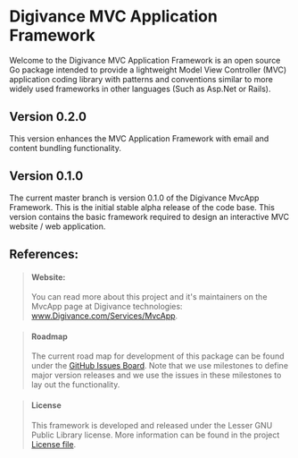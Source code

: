 # Digivance MVC Application Framework
Welcome to the Digivance MVC Application Framework is an open source Go package intended to provide a lightweight Model View Controller (MVC) application coding library with patterns and conventions similar to more widely used frameworks in other languages (Such as Asp.Net or Rails).

## Version 0.2.0
This version enhances the MVC Application Framework with email and content bundling functionality.

## Version 0.1.0
The current master branch is version 0.1.0 of the Digivance MvcApp Framework. This is the initial stable alpha release of the code base. This version contains the basic framework required to design an interactive MVC website / web application.

## References:

> #### Website:
> You can read more about this project and it's maintainers on the MvcApp page at Digivance technologies: www.Digivance.com/Services/MvcApp.

> #### Roadmap
> The current road map for development of this package can be found under the [GitHub Issues Board](https://github.com/Digivance/mvcapp/milestones). Note that we use milestones to define major version releases and we use the issues in these milestones to lay out the functionality. 

> #### License
> This framework is developed and released under the Lesser GNU Public Library license. More information can be found in the project [License file](https://github.com/Digivance/mvcapp/blob/master/LICENSE).